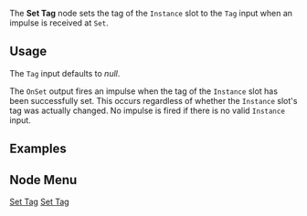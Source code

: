 <languages></languages> <translate>

The **Set Tag** node sets the tag of the `Instance` slot to the `Tag`
input when an impulse is received at `Set`.

## Usage

The `Tag` input defaults to *null*.

The `OnSet` output fires an impulse when the tag of the `Instance` slot
has been successfully set. This occurs regardless of whether the
`Instance` slot's tag was actually changed. No impulse is fired if there
is no valid `Instance` input.

## Examples

## Node Menu

</translate>

[Set Tag](Category:Protoflux{{#translation:}} "wikilink") [Set
Tag](Category:Protoflux:Slots{{#translation:}} "wikilink")